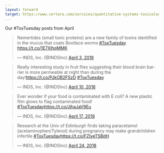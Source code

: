 ```yaml
---
layout: forward
target: https://www.certara.com/services/quantitative-systems-toxicology-safety/
...
```


Our #ToxTuesday posts from April

<blockquote class="twitter-tweet" data-lang="en"><p lang="en" dir="ltr">Nemertides (small toxic proteins) are a new family of toxins identified in the mucus that coats Bootlace worms <a href="https://twitter.com/hashtag/ToxTuesday?src=hash&amp;ref_src=twsrc%5Etfw">#ToxTuesday</a> <a href="https://t.co/1E7XlhqMMK">https://t.co/1E7XlhqMMK</a></p>&mdash; INDS, Inc. (@INDSInc) <a href="https://twitter.com/INDSInc/status/981150051740332034?ref_src=twsrc%5Etfw">April 3, 2018</a></blockquote>
<script async src="https://platform.twitter.com/widgets.js" charset="utf-8"></script>


<blockquote class="twitter-tweet" data-lang="en"><p lang="en" dir="ltr">Really interesting study in fruit flies suggesting their blood brain barrier is more permeable at night than during the day!<a href="https://t.co/PJkOB2FSzD">https://t.co/PJkOB2FSzD</a> <a href="https://twitter.com/hashtag/ToxTuesday?src=hash&amp;ref_src=twsrc%5Etfw">#ToxTuesday</a></p>&mdash; INDS, Inc. (@INDSInc) <a href="https://twitter.com/INDSInc/status/983679739356483586?ref_src=twsrc%5Etfw">April 10, 2018</a></blockquote>
<script async src="https://platform.twitter.com/widgets.js" charset="utf-8"></script>


<blockquote class="twitter-tweet" data-lang="en"><p lang="en" dir="ltr">Ever wonder if your food is contaminated with E coli? A new plastic film glows to flag contaminated food! <a href="https://twitter.com/hashtag/ToxTuesday?src=hash&amp;ref_src=twsrc%5Etfw">#ToxTuesday</a><a href="https://t.co/JjhaJaV9Eu">https://t.co/JjhaJaV9Eu</a></p>&mdash; INDS, Inc. (@INDSInc) <a href="https://twitter.com/INDSInc/status/986312634910806016?ref_src=twsrc%5Etfw">April 17, 2018</a></blockquote>
<script async src="https://platform.twitter.com/widgets.js" charset="utf-8"></script>


<blockquote class="twitter-tweet" data-lang="en"><p lang="en" dir="ltr">Research at the Univ of Edinburgh finds taking paracetamol (acetaminophen/Tylenol) during pregnancy may make grandchildren infertile <a href="https://twitter.com/hashtag/ToxTuesday?src=hash&amp;ref_src=twsrc%5Etfw">#ToxTuesday</a><a href="https://t.co/FZIyeTSBdH">https://t.co/FZIyeTSBdH</a></p>&mdash; INDS, Inc. (@INDSInc) <a href="https://twitter.com/INDSInc/status/988756065360728064?ref_src=twsrc%5Etfw">April 24, 2018</a></blockquote>
<script async src="https://platform.twitter.com/widgets.js" charset="utf-8"></script>
